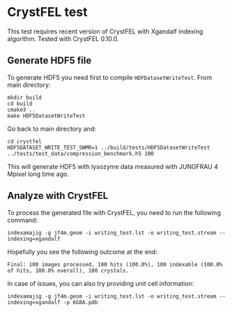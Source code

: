 # CrystFEL test 

This test requires recent version of CrystFEL with Xgandalf indexing algorithm. Tested with CrystFEL 0.10.0.

## Generate HDF5 file
To generate HDF5 you need first to compile `HDFDatasetWriteTest`. From main directory:

```
mkdir build
cd build
cmake3 ..
make HDF5DatasetWriteTest
```

Go back to main directory and:
```
cd crystfel
HDF5DATASET_WRITE_TEST_SWMR=1 ../build/tests/HDF5DatasetWriteTest ../tests/test_data/compression_benchmark.h5 100
```
This will generate HDF5 with lysozyme data measured with JUNGFRAU 4 Mpixel long time ago.

## Analyze with CrystFEL
To process the generated file with CrystFEL, you need to run the following command:
```
indexamajig -g jf4m.geom -i writing_test.lst -o writing_test.stream --indexing=xgandalf
```
Hopefully you see the following outcome at the end:
```
Final: 100 images processed, 100 hits (100.0%), 100 indexable (100.0% of hits, 100.0% overall), 100 crystals.
```
In case of issues, you can also try providing unit cell information:
```
indexamajig -g jf4m.geom -i writing_test.lst -o writing_test.stream --indexing=xgandalf -p 6G8A.pdb
```
